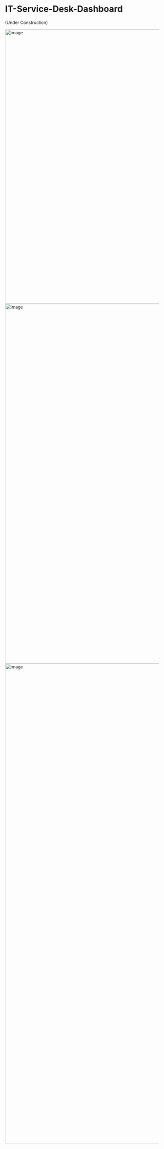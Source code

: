 # IT-Service-Desk-Dashboard

(Under Construction)

<img width="900" alt="image" src="https://github.com/rcfrazier127/IT-Service-Desk-Dashboard/assets/63532077/69dc432e-ff20-4e7c-a728-da421d7bedf8">

<img width="1180" alt="image" src="https://github.com/rcfrazier127/IT-Service-Desk-Dashboard/assets/63532077/c9159583-f670-484b-915a-caa8a52ff3ed">

<img width="1575" alt="image" src="https://github.com/rcfrazier127/IT-Service-Desk-Dashboard/assets/63532077/8df2a7c4-999b-4ec9-aaf3-efe16a03d5c1">
